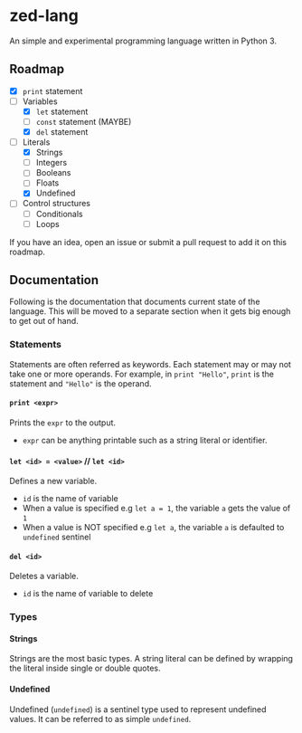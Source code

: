 # zed-lang
An simple and experimental programming language written in Python 3.

## Roadmap
- [x] `print` statement
- [ ] Variables
    - [x] `let` statement
    - [ ] `const` statement (MAYBE)
    - [x] `del` statement
- [ ] Literals
    - [x] Strings
    - [ ] Integers
    - [ ] Booleans
    - [ ] Floats
    - [x] Undefined
- [ ] Control structures
    - [ ] Conditionals
    - [ ] Loops

If you have an idea, open an issue or submit a pull request to add it on this roadmap.

## Documentation
Following is the documentation that documents current state of the language. This will be
moved to a separate section when it gets big enough to get out of hand.

### Statements
Statements are often referred as keywords. Each statement may or may not take one or more
operands. For example, in `print "Hello"`, `print` is the statement and `"Hello"` is the operand.

#### `print <expr>`
Prints the `expr` to the output.

- `expr` can be anything printable such as a string literal or identifier.

#### `let <id> = <value>` // `let <id>`
Defines a new variable.

- `id` is the name of variable
- When a value is specified e.g `let a = 1`, the variable `a` gets the value of `1`
- When a value is NOT specified e.g `let a`, the variable `a` is defaulted to `undefined` sentinel

#### `del <id>`
Deletes a variable.

- `id` is the name of variable to delete

### Types

#### Strings
Strings are the most basic types. A string literal can be defined by wrapping the literal inside
single or double quotes.

#### Undefined
Undefined (`undefined`) is a sentinel type used to represent undefined values. It can be referred to
as simple `undefined`.
